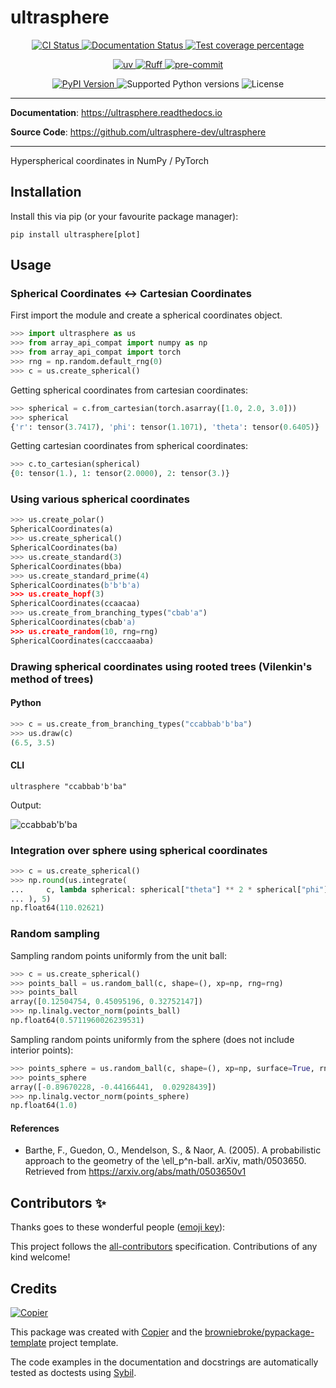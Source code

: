 # ultrasphere

<p align="center">
  <a href="https://github.com/ultrasphere-dev/ultrasphere/actions/workflows/ci.yml?query=branch%3Amain">
    <img src="https://img.shields.io/github/actions/workflow/status/ultrasphere-dev/ultrasphere/ci.yml?branch=main&label=CI&logo=github&style=flat-square" alt="CI Status" >
  </a>
  <a href="https://ultrasphere.readthedocs.io">
    <img src="https://img.shields.io/readthedocs/ultrasphere.svg?logo=read-the-docs&logoColor=fff&style=flat-square" alt="Documentation Status">
  </a>
  <a href="https://codecov.io/gh/ultrasphere-dev/ultrasphere">
    <img src="https://img.shields.io/codecov/c/github/ultrasphere-dev/ultrasphere.svg?logo=codecov&logoColor=fff&style=flat-square" alt="Test coverage percentage">
  </a>
</p>
<p align="center">
  <a href="https://github.com/astral-sh/uv">
    <img src="https://img.shields.io/endpoint?url=https://raw.githubusercontent.com/astral-sh/uv/main/assets/badge/v0.json" alt="uv">
  </a>
  <a href="https://github.com/astral-sh/ruff">
    <img src="https://img.shields.io/endpoint?url=https://raw.githubusercontent.com/astral-sh/ruff/main/assets/badge/v2.json" alt="Ruff">
  </a>
  <a href="https://github.com/pre-commit/pre-commit">
    <img src="https://img.shields.io/badge/pre--commit-enabled-brightgreen?logo=pre-commit&logoColor=white&style=flat-square" alt="pre-commit">
  </a>
</p>
<p align="center">
  <a href="https://pypi.org/project/ultrasphere/">
    <img src="https://img.shields.io/pypi/v/ultrasphere.svg?logo=python&logoColor=fff&style=flat-square" alt="PyPI Version">
  </a>
  <img src="https://img.shields.io/pypi/pyversions/ultrasphere.svg?style=flat-square&logo=python&amp;logoColor=fff" alt="Supported Python versions">
  <img src="https://img.shields.io/pypi/l/ultrasphere.svg?style=flat-square" alt="License">
</p>

---

**Documentation**: <a href="https://ultrasphere.readthedocs.io" target="_blank">https://ultrasphere.readthedocs.io </a>

**Source Code**: <a href="https://github.com/ultrasphere-dev/ultrasphere" target="_blank">https://github.com/ultrasphere-dev/ultrasphere </a>

---

Hyperspherical coordinates in NumPy / PyTorch

## Installation

Install this via pip (or your favourite package manager):

```shell
pip install ultrasphere[plot]
```

## Usage

### Spherical Coordinates ↔ Cartesian Coordinates

First import the module and create a spherical coordinates object.

```python
>>> import ultrasphere as us
>>> from array_api_compat import numpy as np
>>> from array_api_compat import torch
>>> rng = np.random.default_rng(0)
>>> c = us.create_spherical()
```

Getting spherical coordinates from cartesian coordinates:

```python
>>> spherical = c.from_cartesian(torch.asarray([1.0, 2.0, 3.0]))
>>> spherical
{'r': tensor(3.7417), 'phi': tensor(1.1071), 'theta': tensor(0.6405)}
```

Getting cartesian coordinates from spherical coordinates:

```python
>>> c.to_cartesian(spherical)
{0: tensor(1.), 1: tensor(2.0000), 2: tensor(3.)}
```

### Using various spherical coordinates

```python
>>> us.create_polar()
SphericalCoordinates(a)
>>> us.create_spherical()
SphericalCoordinates(ba)
>>> us.create_standard(3)
SphericalCoordinates(bba)
>>> us.create_standard_prime(4)
SphericalCoordinates(b'b'b'a)
>>> us.create_hopf(3)
SphericalCoordinates(ccaacaa)
>>> us.create_from_branching_types("cbab'a")
SphericalCoordinates(cbab'a)
>>> us.create_random(10, rng=rng)
SphericalCoordinates(cacccaaaba)
```

### Drawing spherical coordinates using rooted trees (Vilenkin's method of trees)

#### Python

<!-- skip: start -->

```python
>>> c = us.create_from_branching_types("ccabbab'b'ba")
>>> us.draw(c)
(6.5, 3.5)
```

<!-- skip: end -->

#### CLI

```shell
ultrasphere "ccabbab'b'ba"
```

Output:

![ccabbab'b'ba](https://raw.githubusercontent.com/ultrasphere-dev/ultrasphere/main/coordinates.jpg)

### Integration over sphere using spherical coordinates

```python
>>> c = us.create_spherical()
>>> np.round(us.integrate(
...     c, lambda spherical: spherical["theta"] ** 2 * spherical["phi"], False, 10, xp=np
... ), 5)
np.float64(110.02621)
```

### Random sampling

Sampling random points uniformly from the unit ball:

```python
>>> c = us.create_spherical()
>>> points_ball = us.random_ball(c, shape=(), xp=np, rng=rng)
>>> points_ball
array([0.12504754, 0.45095196, 0.32752147])
>>> np.linalg.vector_norm(points_ball)
np.float64(0.5711960026239531)
```

Sampling random points uniformly from the sphere (does not include interior points):

```python
>>> points_sphere = us.random_ball(c, shape=(), xp=np, surface=True, rng=rng)
>>> points_sphere
array([-0.89670228, -0.44166441,  0.02928439])
>>> np.linalg.vector_norm(points_sphere)
np.float64(1.0)
```

#### References

- Barthe, F., Guedon, O., Mendelson, S., & Naor, A. (2005). A probabilistic approach to the geometry of the \ell_p^n-ball. arXiv, math/0503650. Retrieved from https://arxiv.org/abs/math/0503650v1

## Contributors ✨

Thanks goes to these wonderful people ([emoji key](https://allcontributors.org/docs/en/emoji-key)):

<!-- prettier-ignore-start -->
<!-- ALL-CONTRIBUTORS-LIST:START - Do not remove or modify this section -->
<!-- markdownlint-disable -->
<!-- markdownlint-enable -->
<!-- ALL-CONTRIBUTORS-LIST:END -->
<!-- prettier-ignore-end -->

This project follows the [all-contributors](https://github.com/all-contributors/all-contributors) specification. Contributions of any kind welcome!

## Credits

[![Copier](https://img.shields.io/endpoint?url=https://raw.githubusercontent.com/copier-org/copier/master/img/badge/badge-grayscale-inverted-border-orange.json)](https://github.com/copier-org/copier)

This package was created with
[Copier](https://copier.readthedocs.io/) and the
[browniebroke/pypackage-template](https://github.com/browniebroke/pypackage-template)
project template.

The code examples in the documentation and docstrings are
automatically tested as doctests using [Sybil](https://sybil.readthedocs.io/).
